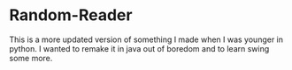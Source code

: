 # Random-Reader

This is a more updated version of something I made when I was younger in python.
I wanted to remake it in java out of boredom and to learn swing some more.
